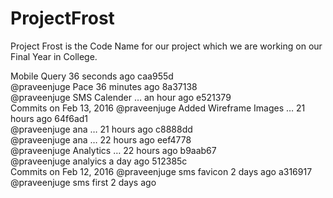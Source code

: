 # ProjectFrost
Project Frost is the Code Name for our project which we are working on our Final Year in College.

Mobile Query
  36 seconds ago
caa955d  
@praveenjuge
Pace
  36 minutes ago
8a37138  
@praveenjuge
SMS Calender …
  an hour ago
e521379  
Commits on Feb 13, 2016
@praveenjuge
Added Wireframe Images …
  21 hours ago
64f6ad1  
@praveenjuge
ana …
  21 hours ago
c8888dd  
@praveenjuge
ana …
  22 hours ago
eef4778  
@praveenjuge
Analytics …
  22 hours ago
b9aab67  
@praveenjuge
analyics
  a day ago
512385c  
Commits on Feb 12, 2016
@praveenjuge
sms favicon
  2 days ago
a316917  
@praveenjuge
sms first
  2 days ago
